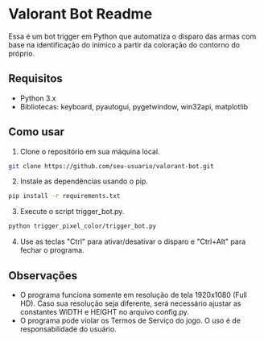 # Valorant Bot Readme

Essa é um bot trigger em Python que automatiza o disparo das armas com base na identificação do inimico a partir da coloração do contorno do próprio.

## Requisitos
* Python 3.x
* Bibliotecas: keyboard, pyautogui, pygetwindow, win32api, matplotlib
## Como usar
1. Clone o repositório em sua máquina local.
```bash
git clone https://github.com/seu-usuario/valorant-bot.git
```
2. Instale as dependências usando o pip.
```bash
pip install -r requirements.txt
```
3. Execute o script trigger_bot.py.
```bash
python trigger_pixel_color/trigger_bot.py
```
4. Use as teclas "Ctrl" para ativar/desativar o disparo e "Ctrl+Alt" para fechar o programa.

## Observações
* O programa funciona somente em resolução de tela 1920x1080 (Full HD). Caso sua resolução seja diferente, será necessário ajustar as constantes WIDTH e HEIGHT no arquivo config.py.
* O programa pode violar os Termos de Serviço do jogo. O uso é de responsabilidade do usuário.